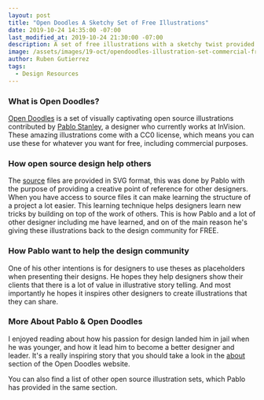 ```yaml
---
layout: post
title: "Open Doodles A Sketchy Set of Free Illustrations"
date: 2019-10-24 14:35:00 -07:00
last_modified_at: 2019-10-24 21:30:00 -07:00
description: A set of free illustrations with a sketchy twist provided by Pablo Stanley, click here to download them.
image: /assets/images/19-oct/opendoodles-illustration-set-commercial-free.png
author: Ruben Gutierrez
tags: 
  - Design Resources
---
```


### What is Open Doodles?

[Open Doodles](https://www.opendoodles.com) is a set of visually captivating open source illustrations contributed by [Pablo Stanley](https://twitter.com/pablostanley), a designer who currently works at InVision.  These amazing illustrations come with a CC0 license, which means you can use these for whatever you want for free, including commercial purposes. 

### How open source design help others

The [source](https://www.dropbox.com/sh/egmjlot3o8787sr/AABbIT7a1-3zWvF7HQ8R21_ta?dl=0) files are provided in SVG format, this was done by Pablo with the purpose of providing a creative point of reference for other designers.  When you have access to source files it can make learning the structure of a project a lot easier.  This learning technique helps designers learn new tricks by building on top of the work of others. This is how Pablo and a lot of other designer including me have learned, and on of the main reason he's giving these illustrations back to the design community for FREE.

### How Pablo want to help the design community 

One of his other intentions is for designers to use theses as placeholders when presenting their designs.  He hopes they help designers show their clients that there is a lot of value in illustrative story telling.  And most importantly he hopes it inspires other designers to create illustrations that they can share. 

### More About Pablo & Open Doodles

I enjoyed reading about how his passion for design landed him in jail when he was younger, and how it lead him to become a better designer and leader. It's a really inspiring story that you should take a look in the [about](https://www.opendoodles.com/about) section of the  Open Doodles website. 

You can also find a list of other open source illustration sets, which Pablo has provided in the same section.
